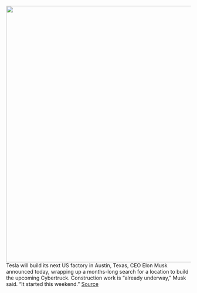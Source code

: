 <img src='https://cdn.vox-cdn.com/thumbor/oLLImSTD6plXBO6zxAQRAIpsq1w=/0x0:2040x1360/1200x800/filters:focal(857x517:1183x843)/cdn.vox-cdn.com/uploads/chorus_image/image/67094169/sokane_191112_3807_8349.0.jpg' width='700px' /><br/>
Tesla will build its next US factory in Austin, Texas, CEO Elon Musk announced today, wrapping up a months-long search for a location to build the upcoming Cybertruck. Construction work is “already underway,” Musk said. “It started this weekend.”
<a href='https://www.theverge.com/2020/7/22/21334860/tesla-cybertruck-factory-austin-texas-location-model-y'> Source <a/>